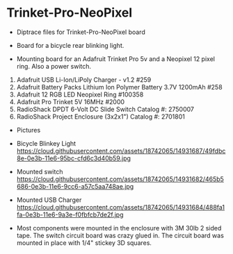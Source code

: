 # Trinket-Pro-NeoPixel
- Diptrace files for Trinket-Pro-NeoPixel board
- Board for a bicycle rear blinking light.

- Mounting board for an Adafruit Trinket Pro 5v and a Neopixel 12 pixel ring. Also a power switch.

1. Adafruit USB Li-Ion/LiPoly Charger - v1.2 #259
2. Adafruit Battery Packs Lithium Ion Polymer Battery 3.7V 1200mAh #258
3. Adafruit 12 RGB LED Neopixel Ring #100358
4. Adafruit Pro Trinket 5V 16MHz #2000
5. RadioShack DPDT 6-Volt DC Slide Switch Catalog #: 2750007
6. RadioShack Project Enclosure (3x2x1") Catalog #: 2701801


- Pictures
- Bicycle Blinkey Light
https://cloud.githubusercontent.com/assets/18742065/14931687/49fdbc8e-0e3b-11e6-95bc-cfd6c3d40b59.jpg
- Mounted switch
https://cloud.githubusercontent.com/assets/18742065/14931682/465b5686-0e3b-11e6-9cc6-a57c5aa748ae.jpg
- Mounted USB Charger
https://cloud.githubusercontent.com/assets/18742065/14931684/488fa1fa-0e3b-11e6-9a3e-f0fbfcb7de2f.jpg

- Most components were mounted in the enclosure with 3M 30lb 2 sided tape. The switch circuit board was crazy glued in. The circuit board   was mounted in place with 1/4" stickey 3D squares.
